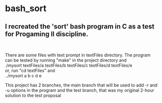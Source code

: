 <h1> bash_sort </h1>
<h2> I recreated the 'sort' bash program in C as a test for Progaming II discipline. </h2>

</br>
<p> There are some files with text prompt in textFiles directory. The program can be tested by running "make" in the project directory and </br>
./mysort textFiles/a textFiles/b textFiles/c textFiles/d textFiles/e </br>
or, run "cd textFiles" and </br>
../mysort a b c d e
</p>
<p>This project has 2 branches, the main branch that will be used to add -r and -u options in the program and the test branch, that was my original 2-hour solution to the test proposal</p>
